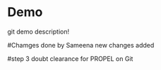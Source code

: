 # Demo

git demo description!

#Chamges done by Sameena
new changes added

#step 3
doubt clearance for PROPEL on Git
